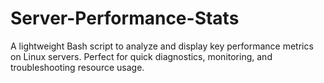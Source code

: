 # Server-Performance-Stats

A lightweight Bash script to analyze and display key performance metrics on Linux servers. Perfect for quick diagnostics, monitoring, and troubleshooting resource usage.
